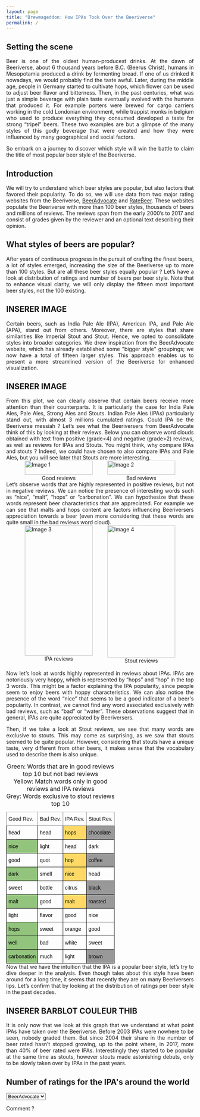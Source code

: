 ```yaml
---
layout: page
title: "Brewmageddon: How IPAs Took Over the Beeriverse"
permalink: /
---
```

## Setting the scene

<div style="text-align: justify;">
Beer is one of the oldest human-producest drinks. At the dawn of Beeriverse, about 6 thousand years before B.C. (Beerus Christ), humans in Mesopotamia produced a drink by fermenting bread. If one of us drinked it nowadays, we would probably find the taste awful. Later, during the middle age, people in Germany started to cultivate hops, which flower can be used to adjust beer flavor and bitterness. Then, in the past centuries, what was just a simple beverage with plain taste eventually evolved with the humans that produced it. For example porters were brewed for cargo carriers working in the cold Londonian environment, while trappist monks in belgium who used to produce everything they consumed developed a taste for strong “tripel” beers. These two examples are but a glimpse of the many styles of this godly beverage that were created and how they were influenced by many geographical and social factors.  

So embark on a journey to discover which style will win the battle to claim the title of most popular beer style of the Beeriverse.
</div>

## Introduction

<div style="text-align: justify;">
We will try to understand which beer styles are popular, but also factors that favored their popularity. To do so, we will use data from two major rating websites from the Beeriverse, <a href="https://www.beeradvocate.com/" target="_blank">BeerAdvocate</a> and <a href="https://www.ratebeer.com/" target="_blank">RateBeer</a>. These websites populate the Beeriverse with more than 100 beer styles, thousands of beers and millions of reviews. The reviews span from the early 2000’s to 2017 and consist of grades given by the reviewer and an optional text describing their opinion.
</div>

## What styles of beers are popular?

<div style="text-align: justify;">
After years of continuous progress in the pursuit of crafting the finest beers, a lot of styles emerged, increasing the size of the Beeriverse up to more than 100 styles. But are all these beer styles equally popular ? Let’s have a look at distribution of ratings and number of beers per beer style. Note that to enhance visual clarity, we will only display the fifteen most important beer styles, not the 100 existing.
</div>



## INSERER IMAGE



<div style="text-align: justify;">
Certain beers, such as India Pale Ale (IPA), American IPA, and Pale Ale (APA), stand out from others. Moreover, there are styles that share similarities like Imperial Stout and Stout. Hence, we opted to consolidate styles into broader categories. We drew inspiration from the BeerAdvocate website, which has already established some "bigger style" groupings; we now have a total of fifteen larger styles. This approach enables us to present a more streamlined version of the Beeriverse for enhanced visualization.
</div>


## INSERER IMAGE

<div style="text-align: justify;">
From this plot, we can clearly observe that certain beers receive more attention than their counterparts. It is particularly the case for India Pale Ales, Pale Ales, Strong Ales and Stouts. Indian Pale Ales (IPAs) particularly stand out, with almost 3 millions cumulated ratings. Could IPA be the Beeriverse messiah ?  
Let’s see what the Beeriversers from BeerAdvocate think of this by looking at their reviews. Below you can observe word clouds obtained with text from positive (grade&lt;4) and negative (grade&gt;2) reviews, as well as reviews for IPAs and Stouts. You might think, why compare IPAs and stouts ? Indeed, we could have chosen to also compare IPAs and Pale Ales, but you will see later that Stouts are more interesting.
</div>



<div style="display: flex; justify-content: center;">
    <div style="width: 80%;">
        <div style="display: flex; justify-content: space-between;">
            <div style="width: 45%;">
                <img src="{{ site.baseurl }}/assets/plots/good.png" alt="Image 1" style="width: 100%; height: auto;">
                <figcaption style="text-align: center;">Good reviews</figcaption>
            </div>
            <div style="width: 45%;">
                <img src="{{ site.baseurl }}/assets/plots/bad.png" alt="Image 2" style="width: 100%; height: auto;">
                <figcaption style="text-align: center;">Bad reviews</figcaption>
            </div>
        </div>
    </div>
</div>


<div style="text-align: justify;">
<br>
Let’s observe words that are highly represented in positive reviews, but not in negative reviews. We can notice the presence of interesting words such as “nice”, “malt”, “hops” or “carbonation”. We can hypothesize that these words represent beer characteristics that are appreciated. For example we can see that malts and hops content are factors influencing Beeriversers appreciation towards a beer (even more considering that these words are quite small in the bad reviews word cloud).
</div>


<div style="display: flex; justify-content: center;">
    <div style="width: 80%;">
        <div style="display: flex; justify-content: space-between;">
            <div style="width: 45%;">
                <img src="{{ site.baseurl }}/assets/plots/ipa.png" alt="Image 3" style="width: 100%; height: 350px;">
                <figcaption style="text-align: center;">IPA reviews</figcaption>
            </div>
            <div style="width: 45%;">
                <img src="{{ site.baseurl }}/assets/plots/stout.png" alt="Image 4" style="width: 100%; height: 355px;">
                <figcaption style="text-align: center;">Stout reviews</figcaption>
            </div>
        </div>
    </div>
</div>


<div style="text-align: justify;">
<br>
Now let’s look at words highly represented in reviews about IPAs. IPAs are notoriously very hoppy, which is represented by “hops” and “hop” in the top 3 words. This might be a factor explaining the IPA popularity, since people seem to enjoy beers with hoppy characteristics. We can also notice the presence of the word “nice” that seems to be a good indicator of a beer's popularity. In contrast, we cannot find any word associated exclusively with bad reviews, such as “bad” or “water”. These observations suggest that in general, IPAs are quite appreciated by Beeriversers.  

Then, if we take a look at Stout reviews, we see that many words are exclusive to stouts. This may come as surprising, as we saw that stouts seemed to be quite popular. However, considering that stouts have a unique taste, very different from other beers, it makes sense that the vocabulary used to describe them is also unique.
<br>
</div>


<style type="text/css">
    .tg { max-width: 600px; margin: 0 auto; }
    .tg  {border-collapse:collapse;border-spacing:0;}
    .tg td{border-color:black;border-style:solid;border-width:1px;font-family:Arial, sans-serif;font-size:14px;
    overflow:hidden;padding:10px 5px;word-break:normal;}
    .tg th{border-color:black;border-style:solid;border-width:1px;font-family:Arial, sans-serif;font-size:14px;
    font-weight:normal;overflow:hidden;padding:10px 5px;word-break:normal;}
    .tg .tg-0pky{border-color:inherit;text-align:left;vertical-align:top}
    .tg .tg-0lax{text-align:left;vertical-align:top}
    .tg .tg-jqdd{background-color:#FFD966;text-align:left;vertical-align:top}
    .tg .tg-apnh{background-color:#999;text-align:left;vertical-align:top}
    .tg .tg-7utg{background-color:#93C47D;text-align:left;vertical-align:top}
</style>
<table class="tg">
<caption>
Green: Words that are in good reviews top 10 but not bad reviews<br>
Yellow: Match words only in good reviews and IPA reviews<br>
Grey: Words exclusive to stout reviews top 10<br>
</caption>
<thead>
  <tr>
    <th class="tg-0pky"><span style="font-weight:400;font-style:normal;text-decoration:none">Good Rev.</span></th>
    <th class="tg-0pky"><span style="font-weight:400;font-style:normal;text-decoration:none">Bad Rev.</span></th>
    <th class="tg-0pky"><span style="font-weight:400;font-style:normal;text-decoration:none">IPA Rev.</span></th>
    <th class="tg-0pky"><span style="font-weight:400;font-style:normal;text-decoration:none">Stout Rev.</span></th>
  </tr>
</thead>
<tbody>
  <tr>
    <td class="tg-0lax"><span style="font-weight:400;font-style:normal;text-decoration:none;color:#000;background-color:transparent">head </span></td>
    <td class="tg-0lax"><span style="font-weight:400;font-style:normal;text-decoration:none;color:#000;background-color:transparent">head </span></td>
    <td class="tg-jqdd"><span style="font-weight:400;font-style:normal;text-decoration:none;color:#000;background-color:transparent">hops</span></td>
    <td class="tg-apnh"><span style="font-weight:400;font-style:normal;text-decoration:none;color:#000;background-color:transparent">chocolate</span></td>
  </tr>
  <tr>
    <td class="tg-7utg"><span style="font-weight:400;font-style:normal;text-decoration:none;color:#000;background-color:transparent">nice</span></td>
    <td class="tg-0lax"><span style="font-weight:400;font-style:normal;text-decoration:none;color:#000;background-color:transparent">light</span></td>
    <td class="tg-0lax"><span style="font-weight:400;font-style:normal;text-decoration:none;color:#000;background-color:transparent">head</span></td>
    <td class="tg-0lax"><span style="font-weight:400;font-style:normal;text-decoration:none;color:#000;background-color:transparent">dark</span></td>
  </tr>
  <tr>
    <td class="tg-0lax"><span style="font-weight:400;font-style:normal;text-decoration:none;color:#000;background-color:transparent">good</span></td>
    <td class="tg-0lax"><span style="font-weight:400;font-style:normal;text-decoration:none;color:#000;background-color:transparent">quot</span></td>
    <td class="tg-jqdd"><span style="font-weight:400;font-style:normal;text-decoration:none;color:#000;background-color:transparent">hop</span></td>
    <td class="tg-apnh"><span style="font-weight:400;font-style:normal;text-decoration:none;color:#000;background-color:transparent">coffee</span></td>
  </tr>
  <tr>
    <td class="tg-7utg"><span style="font-weight:400;font-style:normal;text-decoration:none;color:#000;background-color:transparent">dark</span></td>
    <td class="tg-0lax"><span style="font-weight:400;font-style:normal;text-decoration:none;color:#000;background-color:transparent">smell</span></td>
    <td class="tg-jqdd"><span style="font-weight:400;font-style:normal;text-decoration:none;color:#000;background-color:transparent">nice</span></td>
    <td class="tg-0lax"><span style="font-weight:400;font-style:normal;text-decoration:none;color:#000;background-color:transparent">head</span></td>
  </tr>
  <tr>
    <td class="tg-0lax"><span style="font-weight:400;font-style:normal;text-decoration:none;color:#000;background-color:transparent">sweet</span></td>
    <td class="tg-0lax"><span style="font-weight:400;font-style:normal;text-decoration:none;color:#000;background-color:transparent">bottle</span></td>
    <td class="tg-0lax"><span style="font-weight:400;font-style:normal;text-decoration:none;color:#000;background-color:transparent">citrus</span></td>
    <td class="tg-apnh"><span style="font-weight:400;font-style:normal;text-decoration:none;color:#000;background-color:transparent">black</span></td>
  </tr>
  <tr>
    <td class="tg-7utg"><span style="font-weight:400;font-style:normal;text-decoration:none;color:#000;background-color:transparent">malt</span></td>
    <td class="tg-0lax"><span style="font-weight:400;font-style:normal;text-decoration:none;color:#000;background-color:transparent">good</span></td>
    <td class="tg-jqdd"><span style="font-weight:400;font-style:normal;text-decoration:none;color:#000;background-color:transparent">malt</span></td>
    <td class="tg-apnh"><span style="font-weight:400;font-style:normal;text-decoration:none;color:#000;background-color:transparent">roasted</span></td>
  </tr>
  <tr>
    <td class="tg-0lax"><span style="font-weight:400;font-style:normal;text-decoration:none;color:#000;background-color:transparent">light</span></td>
    <td class="tg-0lax"><span style="font-weight:400;font-style:normal;text-decoration:none;color:#000;background-color:transparent">flavor</span></td>
    <td class="tg-0lax"><span style="font-weight:400;font-style:normal;text-decoration:none;color:#000;background-color:transparent">good</span></td>
    <td class="tg-0lax"><span style="font-weight:400;font-style:normal;text-decoration:none;color:#000;background-color:transparent">nice</span></td>
  </tr>
  <tr>
    <td class="tg-7utg"><span style="font-weight:400;font-style:normal;text-decoration:none;color:#000;background-color:transparent">hops</span></td>
    <td class="tg-0lax"><span style="font-weight:400;font-style:normal;text-decoration:none;color:#000;background-color:transparent">sweet</span></td>
    <td class="tg-0lax"><span style="font-weight:400;font-style:normal;text-decoration:none;color:#000;background-color:transparent">orange</span></td>
    <td class="tg-0lax"><span style="font-weight:400;font-style:normal;text-decoration:none;color:#000;background-color:transparent">good</span></td>
  </tr>
  <tr>
    <td class="tg-7utg"><span style="font-weight:400;font-style:normal;text-decoration:none;color:#000;background-color:transparent">well</span></td>
    <td class="tg-0lax"><span style="font-weight:400;font-style:normal;text-decoration:none;color:#000;background-color:transparent">bad</span></td>
    <td class="tg-0lax"><span style="font-weight:400;font-style:normal;text-decoration:none;color:#000;background-color:transparent">white</span></td>
    <td class="tg-0lax"><span style="font-weight:400;font-style:normal;text-decoration:none;color:#000;background-color:transparent">sweet</span></td>
  </tr>
  <tr>
    <td class="tg-7utg"><span style="font-weight:400;font-style:normal;text-decoration:none;color:#000;background-color:transparent">carbonation</span></td>
    <td class="tg-0lax"><span style="font-weight:400;font-style:normal;text-decoration:none;color:#000;background-color:transparent">much</span></td>
    <td class="tg-0lax"><span style="font-weight:400;font-style:normal;text-decoration:none;color:#000;background-color:transparent">light</span></td>
    <td class="tg-apnh"><span style="font-weight:400;font-style:normal;text-decoration:none;color:#000;background-color:transparent">brown</span></td>
  </tr>
</tbody>
</table>

<div style="text-align: justify;">
Now that we have the intuition that the IPA is a popular beer style, let’s try to dive deeper in the analysis. Even though tales about this style have been around for a long time, it seems that recently they are on many Beeriversers lips. Let’s confirm that by looking at the distribution of ratings per beer style in the past decades.
</div>


## INSERER BARBLOT COULEUR THIB

<div style="text-align: justify;">
It is only now that we look at this graph that we understand at what point IPAs have taken over the Beeriverse. Before 2003 IPAs were nowhere to be seen, nobody graded them. But since 2004 their share in the number of beer rated hasn’t stopped growing, up to the point where, in 2017, more than 40% of beer rated were IPAs. Interestingly they started to be popular at the same time as stouts, however stouts made astonishing debuts, only to be slowly taken over by IPAs in the past years.
</div>







## Number of ratings for the IPA's around the world

<select id="selector">
    <option value="ba_IPA">BeerAdvocate</option>
    <option value="rb_IPA">RateBeer</option>
</select>

<!-- Conteneur pour afficher le contenu sélectionné -->
<div id="content">
    <!-- Le contenu sera affiché ici -->
</div>

<!-- Inclusion du script JavaScript -->
<script>
document.addEventListener('DOMContentLoaded', function() {
    const select = document.getElementById('selector');
    const content = document.getElementById('content');


        function loadBeerAdvocateImage() {
            content.innerHTML = '<object type="text/html" data="{{ site.baseurl }}/assets/plots/ba_IPA_worldmap_690px.html" style="width: 700px; height: 600px;"></object>';
        }

        // Charger l'image BeerAdvocate au chargement initial
        loadBeerAdvocateImage();


    select.addEventListener('change', function() {
        const selectedValue = select.value;
        if (selectedValue === 'ba_IPA') {
            content.innerHTML = '<object type="text/html" data="{{ site.baseurl }}/assets/plots/ba_IPA_worldmap_690px.html" style="width: 700px; height: 600px;"></object>';
        } else if (selectedValue === 'rb_IPA') {
            content.innerHTML = '<object type="text/html" data="{{ site.baseurl }}/assets/plots/rb_IPA_worldmap_690px.html" style="width: 700px; height: 600px;"></object>';
        }
    });
});
</script>

Comment ?